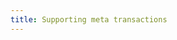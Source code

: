 ```yaml
---
title: Supporting meta transactions
---
```


<ExternalRedirect href="https://docs.uniswap.org/protocol/V2/guides/smart-contract-integration/supporting-meta-transactions" />
